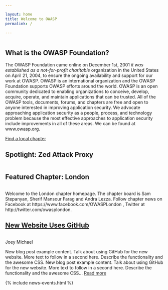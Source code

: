 ```yaml
---

layout: home
title: Welcome to OWASP
permalink: /

---
```


<!-- Rebuild Site Tag 19 -->
<section class="homepage-promo">
  <img src="https://via.placeholder.com/400x400" alt="">
</section>

<section class="homepage-welcome">
  <h1>What is the OWASP Foundation?</h1>
  <p>The OWASP Foundation came online on December 1st, 2001 <em>it was established as a not-for-profit charitable</em>
     organization in the United States on April 21, 2004, to ensure the ongoing availability and support for our work at OWASP. OWASP is an international organization and the OWASP Foundation supports OWASP efforts around the world. OWASP is an open community dedicated to enabling organizations to conceive, develop, acquire, operate, and maintain applications that can be trusted. All of the OWASP tools, documents, forums, and chapters are free and open to anyone interested in improving application security. We advocate approaching application security as a people, process, and technology problem because the most effective approaches to application security include improvements in all of these areas. We can be found at www.owasp.org. </p>
  <a href="" class="callout-link">Find a local chapter</a>
</section>

<section class="homepage-project">
  <h2><a>Spotlight: Zed Attack Proxy</a></h2>
  <a><img src="https://via.placeholder.com/400x200" alt=""></a>
  <p></p>
</section>

<section class="homepage-chapter">
  <h2><a>Featured Chapter: London</a></h2>
  <a><img src="https://via.placeholder.com/400x200" alt=""></a>
  <p>Welcome to the London chapter homepage. The chapter board is Sam Stepanyan, Sherif Mansour Farag and Andra Lezza. Follow chapter news on Facebook at https://www.facebook.com/OWASPLondon , Twitter at http://twitter.com/owasplondon.</p>
</section>

<section class="homepage-blog">
  <h2><a href="#">New Website Uses GitHub</a></h2>
  <a><img src="https://owasp.github.io/www--site-theme/assets/image/test-photo.png" alt=""></a>
  <p class="author"><a>Joey Michael</a></p>
  <p>New blog post example content. Talk about using GitHub for the new website. More text to follow in a second here. Describe the functionality and the awesome CSS. New blog post example content. Talk about using GitHub for the new website. More text to follow in a second here. Describe the functionality and the awesome CSS... <a href="#">Read more</a> </p>

</section>

{% include news-events.html %}
